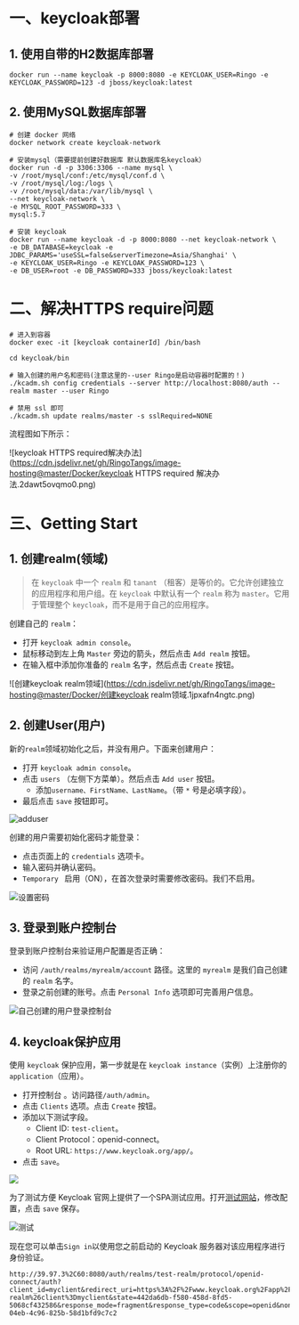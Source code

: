 # 一、keycloak部署

## 1. 使用自带的H2数据库部署

```shell
docker run --name keycloak -p 8000:8080 -e KEYCLOAK_USER=Ringo -e KEYCLOAK_PASSWORD=123 -d jboss/keycloak:latest
```



## 2. 使用MySQL数据库部署

```shell
# 创建 docker 网络
docker network create keycloak-network

# 安装mysql（需要提前创建好数据库 默认数据库名keycloak）
docker run -d -p 3306:3306 --name mysql \
-v /root/mysql/conf:/etc/mysql/conf.d \
-v /root/mysql/log:/logs \
-v /root/mysql/data:/var/lib/mysql \
--net keycloak-network \
-e MYSQL_ROOT_PASSWORD=333 \
mysql:5.7

# 安装 keycloak
docker run --name keycloak -d -p 8000:8080 --net keycloak-network \
-e DB_DATABASE=keycloak -e JDBC_PARAMS='useSSL=false&serverTimezone=Asia/Shanghai' \
-e KEYCLOAK_USER=Ringo -e KEYCLOAK_PASSWORD=123 \
-e DB_USER=root -e DB_PASSWORD=333 jboss/keycloak:latest
```



# 二、解决HTTPS require问题

```shell
# 进入到容器
docker exec -it [keycloak containerId] /bin/bash

cd keycloak/bin

# 输入创建的用户名和密码(注意这里的--user Ringo是启动容器时配置的！)
./kcadm.sh config credentials --server http://localhost:8080/auth --realm master --user Ringo

# 禁用 ssl 即可
./kcadm.sh update realms/master -s sslRequired=NONE
```

流程图如下所示：

![keycloak HTTPS required解决办法](https://cdn.jsdelivr.net/gh/RingoTangs/image-hosting@master/Docker/keycloak HTTPS required 解决办法.2dawt5ovqmo0.png)



# 三、Getting Start

## 1. 创建realm(领域)

> 在 `keycloak` 中一个 `realm` 和 `tanant`  （租客）是等价的。它允许创建独立的应用程序和用户组。在 `keycloak` 中默认有一个 `realm` 称为 `master`。它用于管理整个 `keycloak`，而不是用于自己的应用程序。

创建自己的 `realm`：

- 打开 `keycloak admin console`。
- 鼠标移动到左上角 `Master` 旁边的箭头，然后点击 `Add realm` 按钮。
- 在输入框中添加你准备的 `realm` 名字，然后点击 `Create` 按钮。

![创建keycloak realm领域](https://cdn.jsdelivr.net/gh/RingoTangs/image-hosting@master/Docker/创建keycloak realm领域.1jpxafn4ngtc.png)



## 2. 创建User(用户)

新的`realm`领域初始化之后，并没有用户。下面来创建用户：

- 打开 `keycloak admin console`。
- 点击 `users` （左侧下方菜单）。然后点击 `Add user` 按钮。
  - 添加`username、FirstName、LastName`。（带 `*` 号是必填字段）。
- 最后点击 `save` 按钮即可。

![adduser](https://cdn.jsdelivr.net/gh/RingoTangs/image-hosting@master/Docker/adduser.b7irvqn8ye0.png)



创建的用户需要初始化密码才能登录：

- 点击页面上的 `credentials` 选项卡。
- 输入密码并确认密码。
- `Temporary ` 启用（ON），在首次登录时需要修改密码。我们不启用。

![设置密码](https://cdn.jsdelivr.net/gh/RingoTangs/image-hosting@master/Docker/设置密码.154pu5xbab9c.png)

## 3. 登录到账户控制台

登录到账户控制台来验证用户配置是否正确：

- 访问 `/auth/realms/myrealm/account` 路径。这里的  `myrealm` 是我们自己创建的 `realm` 名字。
- 登录之前创建的账号。点击 `Personal Info` 选项即可完善用户信息。

![自己创建的用户登录控制台](E:\Typora\image\image-20210728110807314.png)



## 4. keycloak保护应用

使用 `keycloak` 保护应用，第一步就是在 `keycloak instance`（实例）上注册你的 `application`（应用）。

- 打开控制台 。访问路径`/auth/admin`。
- 点击 `Clients` 选项。点击 `Create` 按钮。
- 添加以下测试字段。
  - Client ID: `test-client`。
  - Client Protocol：openid-connect。
  - Root URL: `https://www.keycloak.org/app/`。
- 点击 `save`。

![](https://cdn.jsdelivr.net/gh/RingoTangs/image-hosting@master/Docker/image.5k0zfbjg5cc0.png)



为了测试方便 Keycloak 官网上提供了一个SPA测试应用。打开[测试网站](https://www.keycloak.org/app/)，修改配置，点击 `save` 保存。

![测试](https://cdn.jsdelivr.net/gh/RingoTangs/image-hosting@master/Docker/测试keycloak保护英语.2oit6pjljtw0.png)

现在您可以单击`Sign in`以使用您之前启动的 Keycloak 服务器对该应用程序进行身份验证。

```
http://39.97.3%2C60:8080/auth/realms/test-realm/protocol/openid-connect/auth?client_id=myclient&redirect_uri=https%3A%2F%2Fwww.keycloak.org%2Fapp%2F%23url%3Dhttp%3A%2F%2F39.97.3%2C60%3A8080%2Fauth%26realm%3Dtest-realm%26client%3Dmyclient&state=442da6db-f580-458d-8fd5-5068cf432586&response_mode=fragment&response_type=code&scope=openid&nonce=ed47aaeb-04eb-4c96-825b-58d1bfd9c7c2
```

